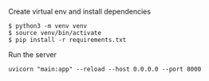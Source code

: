 Create virtual env and install dependencies

```
$ python3 -m venv venv
$ source venv/bin/activate
$ pip install -r requirements.txt
```

Run the server
```
uvicorn "main:app" --reload --host 0.0.0.0 --port 8000
```
